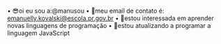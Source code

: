 • 😎oi eu sou a:@manusou
•	📧meu email de contato é: emanuelly.kovalski@escola.pr.gov.br
•	🧐estou interessada em aprender novas linguagens de programação
•	🤑estou atualizando a programar a linguagem JavaScript
